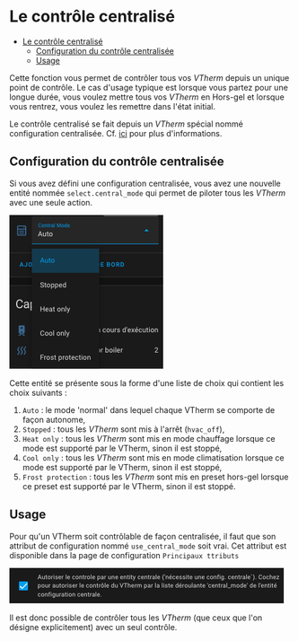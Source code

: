 
# Le contrôle centralisé

- [Le contrôle centralisé](#le-contrôle-centralisé)
  - [Configuration du contrôle centralisée](#configuration-du-contrôle-centralisée)
  - [Usage](#usage)

Cette fonction vous permet de contrôler tous vos _VTherm_ depuis un unique point de contrôle.
Le cas d'usage typique est lorsque vous partez pour une longue durée, vous voulez mettre tous vos _VTherm_ en Hors-gel et lorsque vous rentrez, vous voulez les remettre dans l'état initial.

Le contrôle centralisé se fait depuis un _VTherm_ spécial nommé configuration centralisée. Cf. [ici](creation.md#configuration-centralisée) pour plus d'informations.

## Configuration du contrôle centralisée

Si vous avez défini une configuration centralisée, vous avez une nouvelle entité nommée `select.central_mode` qui permet de piloter tous les _VTherm_ avec une seule action.

![central_mode](images/central-mode.png)

Cette entité se présente sous la forme d'une liste de choix qui contient les choix suivants :
1. `Auto` : le mode 'normal' dans lequel chaque VTherm se comporte de façon autonome,
2. `Stopped` : tous les _VTherm_ sont mis à l'arrêt (`hvac_off`),
3. `Heat only` : tous les _VTherm_ sont mis en mode chauffage lorsque ce mode est supporté par le VTherm, sinon il est stoppé,
4. `Cool only` : tous les _VTherm_ sont mis en mode climatisation lorsque ce mode est supporté par le VTherm, sinon il est stoppé,
5. `Frost protection` : tous les _VTherm_ sont mis en preset hors-gel lorsque ce preset est supporté par le VTherm, sinon il est stoppé.

## Usage

Pour qu'un VTherm soit contrôlable de façon centralisée, il faut que son attribut de configuration nommé `use_central_mode` soit vrai. Cet attribut est disponible dans la page de configuration `Principaux ttributs`

![central_mode](images/use-central-mode.png)

Il est donc possible de contrôler tous les _VTherm_ (que ceux que l'on désigne explicitement) avec un seul contrôle.
